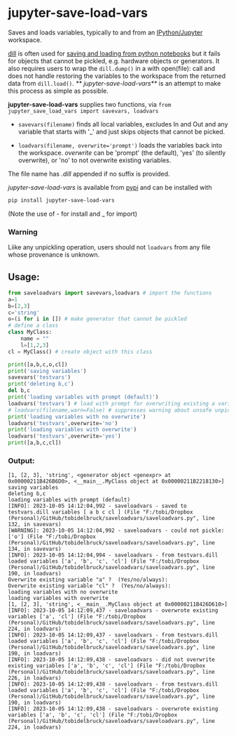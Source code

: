 # jupyter-save-load-vars
Saves and loads variables, typically to and from an [IPython/Jupyter](https://stackoverflow.com/questions/51700425/what-is-the-relation-and-difference-between-ipython-and-jupyter-console) workspace.

[dill](https://pypi.org/project/dill/) is often used for [saving and loading from python notebooks](https://stackoverflow.com/questions/34342155/how-to-pickle-or-store-jupyter-ipython-notebook-session-for-later) but it fails for objects that cannot be pickled, e.g. hardware objects or generators. It also requires users to wrap the `dill.dump()` in a with open(file): call and does not handle restoring the variables to the workspace from the returned data from `dill.load()`. _** jupyter-save-load-vars**_ is an attempt to make this process as simple as possible.

**jupyter-save-load-vars** supplies two functions, via `from jupyter_save_load_vars import savevars, loadvars`

* `savevars(filename)` finds all local variables, excludes In and Out and any variable that starts with '_' and just skips objects that cannot be picked.

* `loadvars(filename, overwrite='prompt')` loads the variables back into the workspace. _overwrite_ can be 'prompt' (the default), 'yes' (to silently overwrite), or 'no' to not overwrite existing variables.

The file name has _.dill_ appended if no suffix is provided.

_jupyter-save-load-vars_ is available from [pypi](https://pypi.org/) and can be installed with
```bash
pip install jupyter-save-load-vars
```
(Note the use of - for install and _ for import)

### Warning
Liike any unpickling operation, users should not `loadvars` from any file whose provenance is unknown.

## Usage:
```python
from saveloadvars import savevars,loadvars # import the functions
a=1
b=[2,3]
c='string'
o=(i for i in []) # make generator that cannot be pickled
# define a class
class MyClass:
    name = ""
    l=[1,2,3]
cl = MyClass() # create object with this class

print([a,b,c,o,cl])
print('saving variables')
savevars('testvars')
print('deleting b,c')
del b,c
print('loading variables with prompt (default)')
loadvars('testvars') # load with prompt for overwriting existing a variable
# loadvars(filename,warn=False) # suppresses warning about unsafe unpickling
print('loading variables with no overwrite')
loadvars('testvars',overwrite='no')
print('loading variables with overwrite')
loadvars('testvars',overwrite='yes')
print([a,b,c,cl])
```

### Output:
```
[1, [2, 3], 'string', <generator object <genexpr> at 0x00000211B426B6D0>, <__main__.MyClass object at 0x00000211B2218130>]
saving variables
deleting b,c
loading variables with prompt (default)
[INFO]: 2023-10-05 14:12:04,992 - saveloadvars - saved to testvars.dill variables [ a b c cl ] (File "F:/tobi/Dropbox (Personal)/GitHub/tobidelbruck/saveloadvars/saveloadvars.py", line 132, in savevars)
[WARNING]: 2023-10-05 14:12:04,992 - saveloadvars - could not pickle: ['o'] (File "F:/tobi/Dropbox (Personal)/GitHub/tobidelbruck/saveloadvars/saveloadvars.py", line 134, in savevars)
[INFO]: 2023-10-05 14:12:04,994 - saveloadvars - from testvars.dill loaded variables ['a', 'b', 'c', 'cl'] (File "F:/tobi/Dropbox (Personal)/GitHub/tobidelbruck/saveloadvars/saveloadvars.py", line 190, in loadvars)
Overwrite existing variable "a" ?  (Yes/no/always): 
Overwrite existing variable "cl" ?  (Yes/no/always): 
loading variables with no overwrite
loading variables with overwrite
[1, [2, 3], 'string', <__main__.MyClass object at 0x00000211B426D610>]
[INFO]: 2023-10-05 14:12:09,437 - saveloadvars - overwrote existing variables ['a', 'cl'] (File "F:/tobi/Dropbox (Personal)/GitHub/tobidelbruck/saveloadvars/saveloadvars.py", line 224, in loadvars)
[INFO]: 2023-10-05 14:12:09,437 - saveloadvars - from testvars.dill loaded variables ['a', 'b', 'c', 'cl'] (File "F:/tobi/Dropbox (Personal)/GitHub/tobidelbruck/saveloadvars/saveloadvars.py", line 190, in loadvars)
[INFO]: 2023-10-05 14:12:09,438 - saveloadvars - did not overwrite existing variables ['a', 'b', 'c', 'cl'] (File "F:/tobi/Dropbox (Personal)/GitHub/tobidelbruck/saveloadvars/saveloadvars.py", line 226, in loadvars)
[INFO]: 2023-10-05 14:12:09,438 - saveloadvars - from testvars.dill loaded variables ['a', 'b', 'c', 'cl'] (File "F:/tobi/Dropbox (Personal)/GitHub/tobidelbruck/saveloadvars/saveloadvars.py", line 190, in loadvars)
[INFO]: 2023-10-05 14:12:09,438 - saveloadvars - overwrote existing variables ['a', 'b', 'c', 'cl'] (File "F:/tobi/Dropbox (Personal)/GitHub/tobidelbruck/saveloadvars/saveloadvars.py", line 224, in loadvars)
```


